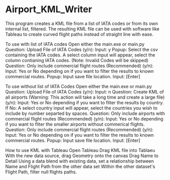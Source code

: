 # Airport_KML_Writer

This program creates a KML file from a list of IATA codes or from its own internal list, filtered.
The resulting KML file can be used with software like Tableau to create curved flight paths instead of straight line with ease.

  To use with list of IATA codes
    Open either the main.exe or main.py
    Question: Upload File of IATA Codes (y/n): 
      Input: y
    Popup: Select the csv containing the IATA codes.
    A select column input will appear, select the column contianing IATA codes. (Note: Invalid Codes will be skipped)
    Question: Only include commercial flight routes (Recommended) (y/n): 
      Input: Yes or No depending on if you want to filter the results to known commercial routes.
    Popup: Input save file location.
    Input: [Enter]

  To use without list of IATA Codes
    Open either the main.exe or main.py
    Question: Upload File of IATA Codes (y/n): 
      Input: n
    Question: Create KML of all airports (Warning: This action will take a long time and create a large file) (y/n):
      Input: Yes or No depending if you want to fliter the results by country.
      If No:
          A select country input will appear, select the countries you wish to include by number separted by spaces.
    Question: Only include airports with commercial flight routes (Recommended) (y/n):
      Input: Yes or No depending if you want to fliter the smaller airports without commerical flights.
    Question: Only include commercial flight routes (Recommended) (y/n): 
      Input: Yes or No depending on if you want to filter the results to known commercial routes.
    Popup: Input save file location.
    Input: [Enter]

  How to use KML with Tableau
    Open Tableau
    Drag KML file into Tablaeu 
    With the new data source, drag Geometry onto the canvas
    Drag Name to Detail
    Using a data blend with existing data, set a relationship between Name and Flight Path from the other data set
    Within the other dataset's Flight Path, filter null flights paths.

